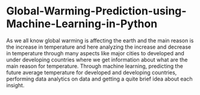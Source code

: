 # Global-Warming-Prediction-using-Machine-Learning-in-Python
As we all know global warming is affecting the earth and the main reason is the increase in temperature and here analyzing the increase and decrease in temperature through many aspects like major cities to developed and under developing countries where we get information about what are the main reason for temperature.  Through machine learning, predicting the future average temperature for developed and developing countries, performing data analytics on data and getting a quite brief idea about each insight.
